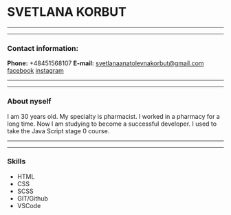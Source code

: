 # **SVETLANA KORBUT**
**********************
**********************


### **Contact information:**

**Phone:** +48451568107
**E-mail:** svetlanaanatolevnakorbut@gmail.com
[facebook](https://www.facebook.com/)
[instagram](https://www.instagram.com/svetlana13_korbut/)

*********************************
*********************************

### **About nyself**

I am 30 years old. My specialty is pharmacist. I worked in a pharmacy for a long time. Now I am studying to become a successful developer. I used to take the Java Script stage 0 course.

**************************************
**************************************

### **Skills**


* HTML
* CSS
* SCSS
* GIT/Github
* VSCode



